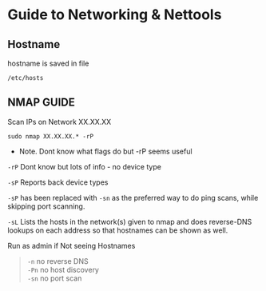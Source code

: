 # Guide to Networking & Nettools


## Hostname

hostname is saved in file

`/etc/hosts`


## NMAP GUIDE

Scan IPs on Network XX.XX.XX

`sudo nmap XX.XX.XX.* -rP`

* Note. Dont know what flags do but -rP seems useful

`-rP`   Dont know but lots of info - no device type


`-sP`   Reports back device types

`-sP` has been replaced with `-sn` as the preferred way to do ping scans, while skipping port scanning.

`-sL`  Lists the hosts in the network(s) given to nmap and does reverse-DNS lookups on each address so that hostnames can be shown as well.

Run as admin if Not seeing Hostnames


> `-n` no reverse DNS <br>
> `-Pn` no host discovery <br>
> `-sn` no port scan <br>


